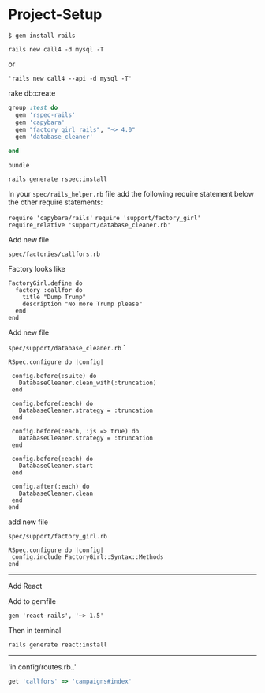 # Project-Setup


`$ gem install rails`

`rails new call4 -d mysql -T`

or

`'rails new call4 --api -d mysql -T'`

rake db:create

```ruby
group :test do
  gem 'rspec-rails'
  gem 'capybara'
  gem "factory_girl_rails", "~> 4.0"
  gem 'database_cleaner'

end
```

`bundle`

`rails generate rspec:install`

In your `spec/rails_helper.rb` file add the following require statement below the other require statements:

`require 'capybara/rails'`
`require 'support/factory_girl'`
`require_relative 'support/database_cleaner.rb'`


Add new file

`spec/factories/callfors.rb`

Factory looks like

```
FactoryGirl.define do
  factory :callfor do
    title "Dump Trump"
    description "No more Trump please"
  end
end
```

Add new file 

`spec/support/database_cleaner.rb`
 `
 ```
 RSpec.configure do |config|

  config.before(:suite) do
    DatabaseCleaner.clean_with(:truncation)
  end

  config.before(:each) do
    DatabaseCleaner.strategy = :truncation
  end

  config.before(:each, :js => true) do
    DatabaseCleaner.strategy = :truncation
  end

  config.before(:each) do
    DatabaseCleaner.start
  end

  config.after(:each) do
    DatabaseCleaner.clean
  end
end
 ```
 
 add new file 
 
 `spec/support/factory_girl.rb`
 
 ```
 RSpec.configure do |config|
  config.include FactoryGirl::Syntax::Methods
end
```
___

Add React

Add to gemfile

`gem 'react-rails', '~> 1.5' `

Then in terminal

`rails generate react:install`

----
'in config/routes.rb..'

```ruby
get 'callfors' => 'campaigns#index'
```

